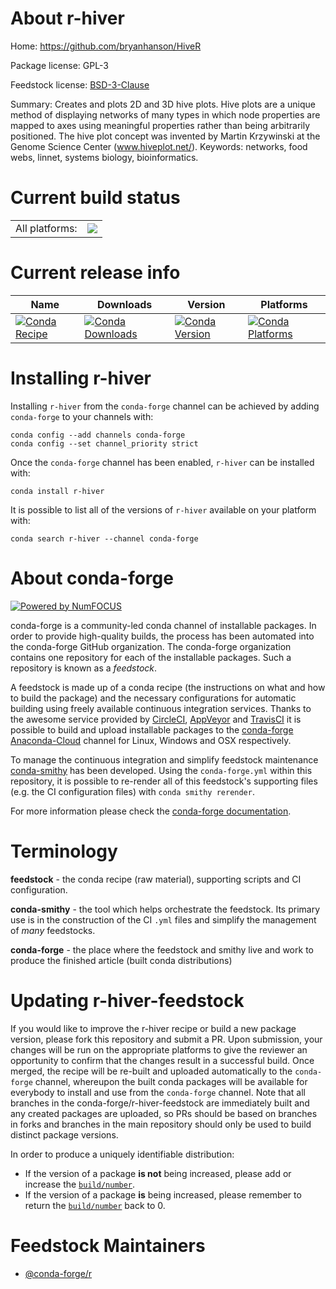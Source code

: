 About r-hiver
=============

Home: https://github.com/bryanhanson/HiveR

Package license: GPL-3

Feedstock license: [BSD-3-Clause](https://github.com/conda-forge/r-hiver-feedstock/blob/master/LICENSE.txt)

Summary: Creates and plots 2D and 3D hive plots. Hive plots are a unique method of displaying networks of many types in which node properties are mapped to axes using meaningful properties rather than being arbitrarily positioned.  The hive plot concept was invented by Martin Krzywinski at the Genome Science Center (www.hiveplot.net/).  Keywords: networks, food webs, linnet, systems biology, bioinformatics.

Current build status
====================


<table><tr><td>All platforms:</td>
    <td>
      <a href="https://dev.azure.com/conda-forge/feedstock-builds/_build/latest?definitionId=2508&branchName=master">
        <img src="https://dev.azure.com/conda-forge/feedstock-builds/_apis/build/status/r-hiver-feedstock?branchName=master">
      </a>
    </td>
  </tr>
</table>

Current release info
====================

| Name | Downloads | Version | Platforms |
| --- | --- | --- | --- |
| [![Conda Recipe](https://img.shields.io/badge/recipe-r--hiver-green.svg)](https://anaconda.org/conda-forge/r-hiver) | [![Conda Downloads](https://img.shields.io/conda/dn/conda-forge/r-hiver.svg)](https://anaconda.org/conda-forge/r-hiver) | [![Conda Version](https://img.shields.io/conda/vn/conda-forge/r-hiver.svg)](https://anaconda.org/conda-forge/r-hiver) | [![Conda Platforms](https://img.shields.io/conda/pn/conda-forge/r-hiver.svg)](https://anaconda.org/conda-forge/r-hiver) |

Installing r-hiver
==================

Installing `r-hiver` from the `conda-forge` channel can be achieved by adding `conda-forge` to your channels with:

```
conda config --add channels conda-forge
conda config --set channel_priority strict
```

Once the `conda-forge` channel has been enabled, `r-hiver` can be installed with:

```
conda install r-hiver
```

It is possible to list all of the versions of `r-hiver` available on your platform with:

```
conda search r-hiver --channel conda-forge
```


About conda-forge
=================

[![Powered by NumFOCUS](https://img.shields.io/badge/powered%20by-NumFOCUS-orange.svg?style=flat&colorA=E1523D&colorB=007D8A)](http://numfocus.org)

conda-forge is a community-led conda channel of installable packages.
In order to provide high-quality builds, the process has been automated into the
conda-forge GitHub organization. The conda-forge organization contains one repository
for each of the installable packages. Such a repository is known as a *feedstock*.

A feedstock is made up of a conda recipe (the instructions on what and how to build
the package) and the necessary configurations for automatic building using freely
available continuous integration services. Thanks to the awesome service provided by
[CircleCI](https://circleci.com/), [AppVeyor](https://www.appveyor.com/)
and [TravisCI](https://travis-ci.com/) it is possible to build and upload installable
packages to the [conda-forge](https://anaconda.org/conda-forge)
[Anaconda-Cloud](https://anaconda.org/) channel for Linux, Windows and OSX respectively.

To manage the continuous integration and simplify feedstock maintenance
[conda-smithy](https://github.com/conda-forge/conda-smithy) has been developed.
Using the ``conda-forge.yml`` within this repository, it is possible to re-render all of
this feedstock's supporting files (e.g. the CI configuration files) with ``conda smithy rerender``.

For more information please check the [conda-forge documentation](https://conda-forge.org/docs/).

Terminology
===========

**feedstock** - the conda recipe (raw material), supporting scripts and CI configuration.

**conda-smithy** - the tool which helps orchestrate the feedstock.
                   Its primary use is in the construction of the CI ``.yml`` files
                   and simplify the management of *many* feedstocks.

**conda-forge** - the place where the feedstock and smithy live and work to
                  produce the finished article (built conda distributions)


Updating r-hiver-feedstock
==========================

If you would like to improve the r-hiver recipe or build a new
package version, please fork this repository and submit a PR. Upon submission,
your changes will be run on the appropriate platforms to give the reviewer an
opportunity to confirm that the changes result in a successful build. Once
merged, the recipe will be re-built and uploaded automatically to the
`conda-forge` channel, whereupon the built conda packages will be available for
everybody to install and use from the `conda-forge` channel.
Note that all branches in the conda-forge/r-hiver-feedstock are
immediately built and any created packages are uploaded, so PRs should be based
on branches in forks and branches in the main repository should only be used to
build distinct package versions.

In order to produce a uniquely identifiable distribution:
 * If the version of a package **is not** being increased, please add or increase
   the [``build/number``](https://docs.conda.io/projects/conda-build/en/latest/resources/define-metadata.html#build-number-and-string).
 * If the version of a package **is** being increased, please remember to return
   the [``build/number``](https://docs.conda.io/projects/conda-build/en/latest/resources/define-metadata.html#build-number-and-string)
   back to 0.

Feedstock Maintainers
=====================

* [@conda-forge/r](https://github.com/conda-forge/r/)

